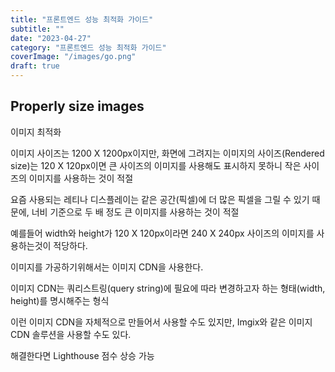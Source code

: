 ```yaml
---
title: "프론트엔드 성능 최적화 가이드"
subtitle: ""
date: "2023-04-27"
category: "프론트엔드 성능 최적화 가이드"
coverImage: "/images/go.png"
draft: true
---
```


## Properly size images

이미지 최적화

이미지 사이즈는 1200 X 1200px이지만, 화면에 그려지는 이미지의 사이즈(Rendered size)는 120 X 120px이면 큰 사이즈의 이미지를 사용해도 표시하지 못하니 작은 사이즈의 이미지를 사용하는 것이 적절

요즘 사용되는 레티나 디스플레이는 같은 공간(픽셀)에 더 많은 픽셀을 그릴 수 있기 때문에, 너비 기준으로 두 배 정도 큰 이미지를 사용하는 것이 적절

예를들어 width와 height가 120 X 120px이라면 240 X 240px 사이즈의 이미지를 사용하는것이 적당하다.

이미지를 가공하기위해서는 이미지 CDN을 사용한다.

이미지 CDN는 쿼리스트링(query string)에 필요에 따라 변경하고자 하는 형태(width, height)를 명시해주는 형식

이런 이미지 CDN을 자체적으로 만들어서 사용할 수도 있지만, Imgix와 같은 이미지 CDN 솔루션을 사용할 수도 있다.

해결한다면 Lighthouse 점수 상승 가능
